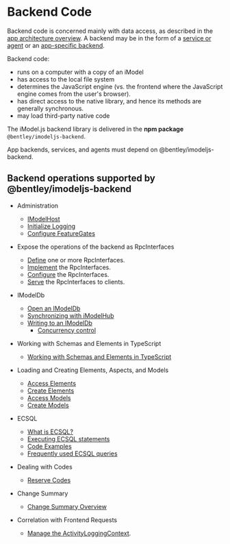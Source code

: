 # Backend Code

Backend code is concerned mainly with data access, as described in the [app architecture overview](../../learning/SoftwareArchitecture.md). A backend may be in the form of a [service or agent](../../learning/App.md#agents-and-services) or an [app-specific backend](../../learning/App.md#app-backend).

Backend code:

* runs on a computer with a copy of an iModel
* has access to the local file system
* determines the JavaScript engine (vs. the frontend where the JavaScript engine comes from the user's browser).
* has direct access to the native library, and hence its methods are generally synchronous.
* may load third-party native code

The iModel.js backend library is delivered in the **npm package** `@bentley/imodeljs-backend`.

App backends, services, and agents must depend on @bentley/imodeljs-backend.

## Backend operations supported by @bentley/imodeljs-backend

* Administration
  * [IModelHost](./IModelHost.md)
  * [Initialize Logging](../common/Logging.md)
  * [Configure FeatureGates](../common/FeatureGates.md)

* Expose the operations of the backend as RpcInterfaces
    * [Define](../RpcInterface.md#defining-the-interface) one or more RpcInterfaces.
    * [Implement](../RpcInterface.md#server-implementation) the RpcInterfaces.
    * [Configure](../RpcInterface.md#3-configure-interfaces) the RpcInterfaces.
    * [Serve](../RpcInterface.md#4-serve-the-interfaces) the RpcInterfaces to clients.

* IModelDb
  * [Open an IModelDb](./IModelDb.md)
  * [Synchronizing with iModelHub](./IModelDbSync.md)
  * [Writing to an IModelDb](./IModelDbReadwrite.md)
    * [Concurrency control](./ConcurrencyControl.md)

* Working with Schemas and Elements in TypeScript
  * [Working with Schemas and Elements in TypeScript](./SchemasAndElementsInTypeScript.md)

* Loading and Creating Elements, Aspects, and Models
  * [Access Elements](./AccessElements.md)
  * [Create Elements](./CreateElements.md)
  * [Access Models](./AccessModels.md)
  * [Create Models](./CreateModels.md)

* ECSQL

  * [What is ECSQL?](../ECSQL.md)
  * [Executing ECSQL statements](./ExecutingECSQL.md)
  * [Code Examples](./ECSQLCodeExamples.md)
  * [Frequently used ECSQL queries](./ECSQL-queries.md)

* Dealing with Codes
  * [Reserve Codes](./ReserveCodes.md)

* Change Summary
  * [Change Summary Overview](../ChangeSummaries)

* Correlation with Frontend Requests
  * [Manage the ActivityLoggingContext](./ManagingActivityLoggingContext.md).
